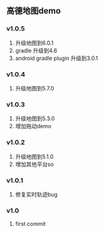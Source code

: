 ﻿## 高德地图demo

### v1.0.5
1. 升级地图到6.0.1
1. gradle 升级到4.6
1. android gradle plugin 升级到3.0.1

### v1.0.4
1. 升级地图到5.7.0

### v1.0.3
1. 升级地图到5.3.0
1. 增加拖动demo

### v1.0.2
1. 升级地图到5.1.0
2. 增加其他平台so

### v1.0.1
1. 修复实时轨迹bug

### v1.0
1. first commit